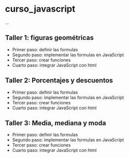 # curso_javascript

...

## Taller 1: figuras geométricas

- Primer paso: definir las formulas
- Segundo paso: implementar las formulas en JavaScript
- Tercer paso: crear funciones
- Cuarto paso: integrar JavaScript con html
 
 ## Taller 2: Porcentajes y descuentos
 
- Primer paso: definir las formulas
- Segundo paso: implementar las formulas en JavaScript
- Tercer paso: crear funciones
- Cuarto paso: integrar JavaScript con html

## Taller 3: Media, mediana y moda
 
- Primer paso: definir las formulas
- Segundo paso: implementar las formulas en JavaScript
- Tercer paso: crear funciones
- Cuarto paso: integrar JavaScript con html

 